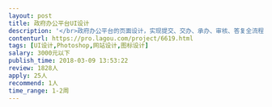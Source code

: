 ```yaml
---                
layout: post       
title: 政府办公平台UI设计           
description: '</br>政府办公平台的页面设计，实现提交、交办、承办、审核、答复全流程业务的信息办公自动化管理。</br>设计人员要有自己的设计思路，不要套模板</br>最好南京的单位或个人，方便交流沟通</br>'     
contenturl: https://pro.lagou.com/project/6619.html      
tags: [UI设计,Photoshop,网站设计,图标设计]            
salary: 3000元以下          
publish_time: 2018-03-09 13:53:22         
review: 1828人                   
apply: 25人                   
recommend: 1人                   
time_range: 1-2周              
---                 
```

